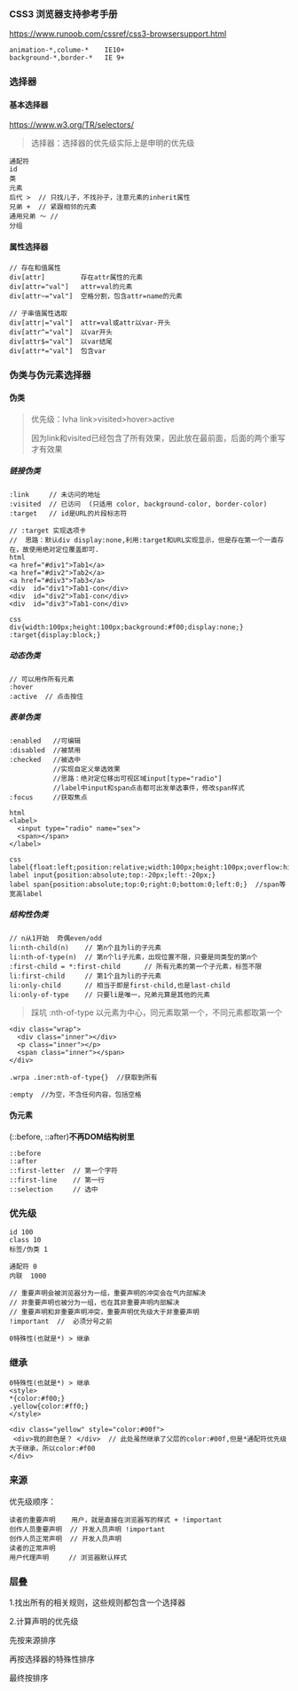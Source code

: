 ### CSS3 浏览器支持参考手册

https://www.runoob.com/cssref/css3-browsersupport.html

```
animation-*,colume-*  	IE10+
background-*,border-* 	IE 9+
```

### 选择器

#### 基本选择器

https://www.w3.org/TR/selectors/

> 选择器：选择器的优先级实际上是申明的优先级

```
通配符
id
类
元素
后代 >  // 只找儿子，不找孙子，注意元素的inherit属性
兄弟 +  // 紧跟相邻的元素
通用兄弟 ～ //
分组 
```

#### 属性选择器

``` 
// 存在和值属性
div[attr]         存在attr属性的元素
div[attr="val"]   attr=val的元素
div[attr~="val"]  空格分割，包含attr=name的元素

// 子串值属性选取
div[attr|="val"]  attr=val或attr以var-开头
div[attr^="val"]  以var开头
div[attr$="val"]  以var结尾
div[attr*="val"]  包含var
```

### 伪类与伪元素选择器

#### 伪类

> 优先级：lvha  link>visited>hover>active
>
> 因为link和visited已经包含了所有效果，因此放在最前面，后面的两个重写才有效果

##### 链接伪类

```
:link     // 未访问的地址
:visited  // 已访问  (只适用 color, background-color, border-color)
:target   // id是URL的片段标志符
```

```
// :target 实现选项卡
//  思路：默认div display:none,利用:target和URL实现显示，但是存在第一个一直存在，故使用绝对定位覆盖即可.
html
<a href="#div1">Tab1</a>
<a href="#div2">Tab2</a>
<a href="#div3">Tab3</a>
<div  id="div1">Tab1-con</div>
<div  id="div2">Tab1-con</div>
<div  id="div3">Tab1-con</div>

css
div{width:100px;height:100px;background:#f00;display:none;}
:target{display:block;}
```



##### 动态伪类

```
// 可以用作所有元素
:hover
:active  // 点击按住
```

##### 表单伪类

```
:enabled   //可编辑
:disabled  //被禁用
:checked   //被选中 
           //实现自定义单选效果
           //思路：绝对定位移出可视区域input[type="radio"]
           //label中input和span点击都可出发单选事件，修改span样式
:focus     //获取焦点
```

```
html
<label>
  <input type="radio" name="sex">
  <span></span>
</label>

css
label{float:left;position:relative;width:100px;height:100px;overflow:hidden;}
label input{position:absolute;top:-20px;left:-20px;}
label span{position:absolute;top:0;right:0;bottom:0;left:0;}  //span等宽高label
```

##### 结构性伪类

```
// n从1开始  奇偶even/odd
li:nth-child(n)    // 第n个且为li的子元素
li:nth-of-type(n)  // 第n个li子元素，出现位置不限，只要是同类型的第n个
:first-child = *:first-child      // 所有元素的第一个子元素，标签不限
li:first-child     // 第1个且为li的子元素
li:only-child      // 相当于即是first-child,也是last-child
li:only-of-type    // 只要li是唯一，兄弟元算是其他的元素
```

> 踩坑 :nth-of-type 以元素为中心，同元素取第一个，不同元素都取第一个

```
<div class="wrap">
  <div class="inner"></div>
  <p class="inner"></p>
  <span class="inner"></span>
</div>

.wrpa .iner:nth-of-type{}  //获取到所有
```



```
:empty  //为空，不含任何内容，包括空格
```



#### 伪元素

(::before, ::after)**不再DOM结构树里**

```
::before
::after
::first-letter  // 第一个字符
::first-line    // 第一行
::selection     // 选中
```





### 优先级

```
id 100
class 10
标签/伪类 1

通配符 0
内联  1000

// 重要声明会被浏览器分为一组，重要声明的冲突会在气内部解决
// 非重要声明也被分为一组，也在其非重要声明内部解决
// 重要声明和非重要声明冲突，重要声明优先级大于非重要声明
!important  //  必须分号之前

0特殊性(也就是*) > 继承
```

### 继承

```
0特殊性(也就是*) > 继承
<style>
*{color:#f00;}
.yellow{color:#ff0;}
</style>

<div class="yellow" style="color:#00f">
 <div>我的颜色是？ </div>  // 此处虽然继承了父层的color:#00f,但是*通配符优先级大于继承，所以color:#f00
</div>
```

### 来源

优先级顺序：

```
读者的重要声明    用户，就是直接在浏览器写的样式 + !important
创作人员重要声明  // 开发人员声明 !important
创作人员正常声明  // 开发人员声明
读者的正常声明
用户代理声明     // 浏览器默认样式
```

### 层叠

1.找出所有的相关规则，这些规则都包含一个选择器
　

2.计算声明的优先级

先按来源排序

再按选择器的特殊性排序

最终按排序